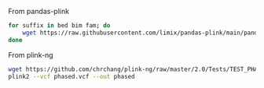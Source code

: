 From pandas-plink

```bash
for suffix in bed bim fam; do
    wget https://raw.githubusercontent.com/limix/pandas-plink/main/pandas_plink/test/data_files/data.${suffix} -O plink1.${suffix}
done
```

From plink-ng

```bash
wget https://github.com/chrchang/plink-ng/raw/master/2.0/Tests/TEST_PHASED_VCF/1kg_phase3_chr21_start.vcf.gz -O phased.vcf
plink2 --vcf phased.vcf --out phased
```